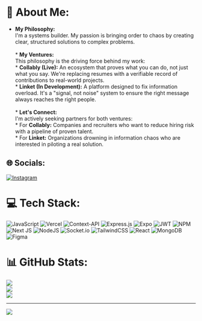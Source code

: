 # 💫 About Me:
*   **My Philosophy:**<br>    I'm a systems builder. My passion is bringing order to chaos by creating clear, structured solutions to complex problems.<br><br>*   **My Ventures:**<br>    This philosophy is the driving force behind my work:<br>    *   **Collably (Live):** An ecosystem that proves what you can do, not just what you say. We're replacing resumes with a verifiable record of contributions to real-world projects.<br>    *   **Linket (In Development):** A platform designed to fix information overload. It's a "signal, not noise" system to ensure the right message always reaches the right people.<br><br>*   **Let's Connect:**<br>    I'm actively seeking partners for both ventures:<br>    *   For **Collably:** Companies and recruiters who want to reduce hiring risk with a pipeline of proven talent.<br>    *   For **Linket:** Organizations drowning in information chaos who are interested in piloting a real solution.


## 🌐 Socials:
[![Instagram](https://img.shields.io/badge/Instagram-%23E4405F.svg?logo=Instagram&logoColor=white)](https://instagram.com/mrjestone) 

# 💻 Tech Stack:
![JavaScript](https://img.shields.io/badge/javascript-%23323330.svg?style=for-the-badge&logo=javascript&logoColor=%23F7DF1E) ![Vercel](https://img.shields.io/badge/vercel-%23000000.svg?style=for-the-badge&logo=vercel&logoColor=white) ![Context-API](https://img.shields.io/badge/Context--Api-000000?style=for-the-badge&logo=react) ![Express.js](https://img.shields.io/badge/express.js-%23404d59.svg?style=for-the-badge&logo=express&logoColor=%2361DAFB) ![Expo](https://img.shields.io/badge/expo-1C1E24?style=for-the-badge&logo=expo&logoColor=#D04A37) ![JWT](https://img.shields.io/badge/JWT-black?style=for-the-badge&logo=JSON%20web%20tokens) ![NPM](https://img.shields.io/badge/NPM-%23CB3837.svg?style=for-the-badge&logo=npm&logoColor=white) ![Next JS](https://img.shields.io/badge/Next-black?style=for-the-badge&logo=next.js&logoColor=white) ![NodeJS](https://img.shields.io/badge/node.js-6DA55F?style=for-the-badge&logo=node.js&logoColor=white) ![Socket.io](https://img.shields.io/badge/Socket.io-black?style=for-the-badge&logo=socket.io&badgeColor=010101) ![TailwindCSS](https://img.shields.io/badge/tailwindcss-%2338B2AC.svg?style=for-the-badge&logo=tailwind-css&logoColor=white) ![React](https://img.shields.io/badge/react-%2320232a.svg?style=for-the-badge&logo=react&logoColor=%2361DAFB) ![MongoDB](https://img.shields.io/badge/MongoDB-%234ea94b.svg?style=for-the-badge&logo=mongodb&logoColor=white) ![Figma](https://img.shields.io/badge/figma-%23F24E1E.svg?style=for-the-badge&logo=figma&logoColor=white)
# 📊 GitHub Stats:
![](https://github-readme-stats.vercel.app/api?username=mrjestone&theme=dark&hide_border=false&include_all_commits=true&count_private=true)<br/>
![](https://nirzak-streak-stats.vercel.app/?user=mrjestone&theme=dark&hide_border=false)<br/>
![](https://github-readme-stats.vercel.app/api/top-langs/?username=mrjestone&theme=dark&hide_border=false&include_all_commits=true&count_private=true&layout=compact)

---
[![](https://visitcount.itsvg.in/api?id=mrjestone&icon=0&color=0)](https://visitcount.itsvg.in)

<!-- Proudly created with GPRM ( https://gprm.itsvg.in ) -->
